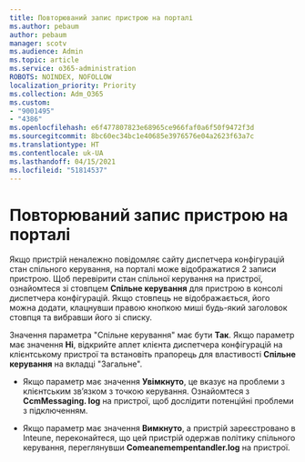 ```yaml
---
title: Повторюваний запис пристрою на порталі
ms.author: pebaum
author: pebaum
manager: scotv
ms.audience: Admin
ms.topic: article
ms.service: o365-administration
ROBOTS: NOINDEX, NOFOLLOW
localization_priority: Priority
ms.collection: Adm_O365
ms.custom:
- "9001495"
- "4386"
ms.openlocfilehash: e6f477807823e68965ce966faf0a6f50f9472f3d
ms.sourcegitcommit: 8bc60ec34bc1e40685e3976576e04a2623f63a7c
ms.translationtype: HT
ms.contentlocale: uk-UA
ms.lasthandoff: 04/15/2021
ms.locfileid: "51814537"
---
```

# <a name="duplicate-device-record-in-the-portal"></a>Повторюваний запис пристрою на порталі

Якщо пристрій неналежно повідомляє сайту диспетчера конфігурацій стан спільного керування, на порталі може відображатися 2 записи пристрою. Щоб перевірити стан спільної керування на пристрої, ознайомтеся зі стовпцем **Спільне керування** для пристрою в консолі диспетчера конфігурацій. Якщо стовпець не відображається, його можна додати, клацнувши правою кнопкою миші будь-який заголовок стовпця та вибравши його зі списку.

Значення параметра "Спільне керування" має бути **Так**. Якщо параметр має значення **Ні**, відкрийте аплет клієнта диспетчера конфігурацій на клієнтському пристрої та встановіть прапорець для властивості **Спільне керування** на вкладці "Загальне".

- Якщо параметр має значення **Увімкнуто**, це вказує на проблеми з клієнтським зв’язком з точкою керування. Ознайомтеся з **CcmMessaging. log** на пристрої, щоб дослідити потенційні проблеми з підключенням.

- Якщо параметр має значення **Вимкнуто**, а пристрій зареєстровано в Inteune, переконайтеся, що цей пристрій одержав політику спільного керування, переглянувши **Comeanemempentandler.log** на пристрої.
